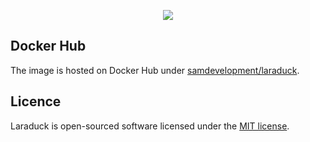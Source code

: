 <p align="center"><img src="http://samdevelopment.nl/assets/laraduck-logo.png"></p>

## Docker Hub
The image is hosted on Docker Hub under [samdevelopment/laraduck](https://hub.docker.com/r/samdevelopment/laraduck/).

## Licence
Laraduck is open-sourced software licensed under the [MIT license](http://opensource.org/licenses/MIT).
